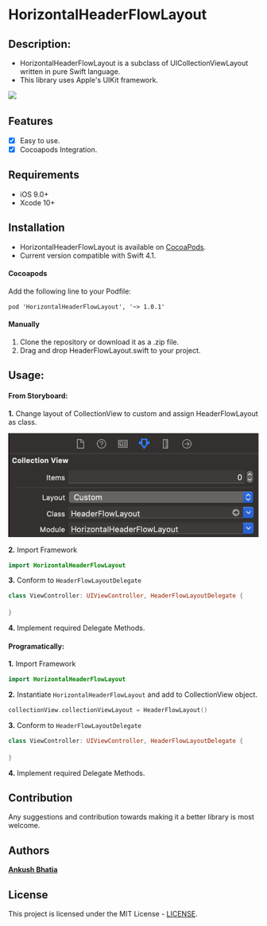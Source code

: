 # HorizontalHeaderFlowLayout

## Description:
- HorizontalHeaderFlowLayout is a subclass of UICollectionViewLayout written in pure Swift language.
- This library uses Apple's UIKit framework.

![](https://media.giphy.com/media/f5vSvNn9Jfh4SZwAnc/giphy.gif)

## Features

- [x] Easy to use.
- [x] Cocoapods Integration.

## Requirements

- iOS 9.0+
- Xcode 10+

## Installation

- HorizontalHeaderFlowLayout is available on [CocoaPods](https://cocoapods.org/pods/HorizontalHeaderFlowLayout).
- Current version compatible with Swift 4.1.

#### Cocoapods
Add the following line to your Podfile:
```
pod 'HorizontalHeaderFlowLayout', '~> 1.0.1'
```

#### Manually
1. Clone the repository or download it as a .zip file.
2. Drag and drop HeaderFlowLayout.swift to your project.

## Usage:

#### From Storyboard:
**1.** Change layout of CollectionView to custom and assign HeaderFlowLayout as class.

![](Images/storyboard.png)

**2.** Import Framework
```swift
import HorizontalHeaderFlowLayout
```

**3.** Conform to `HeaderFlowLayoutDelegate`
```swift
class ViewController: UIViewController, HeaderFlowLayoutDelegate {

}
```

**4.** Implement required Delegate Methods.

#### Programatically:
**1.** Import Framework
```swift
import HorizontalHeaderFlowLayout
```
**2.** Instantiate `HorizontalHeaderFlowLayout` and add to CollectionView object.

```swift
collectionView.collectionViewLayout = HeaderFlowLayout()
```

**3.** Conform to `HeaderFlowLayoutDelegate`
```swift
class ViewController: UIViewController, HeaderFlowLayoutDelegate {

}
```

**4.** Implement required Delegate Methods.

## Contribution
Any suggestions and contribution towards making it a better library is most welcome.


## Authors
[**Ankush Bhatia**](https://github.com/ankush-bhatia)

## License
This project is licensed under the MIT License -  [LICENSE](LICENSE).






